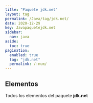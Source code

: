 ```yaml
---
title: "Paquete jdk.net"
layout: tag
permalink: /Java/tag/jdk.net/
date: 2020-12-29
key: Javapaquetejdk.net
sidebar: 
  nav: java
aside: 
  toc: true
pagination: 
  enabled: true
  tag: "jdk.net"
  permalink: /:num/
---
```


<h2>Elementos</h2>
Todos los elementos del paquete <strong>jdk.net</strong>
